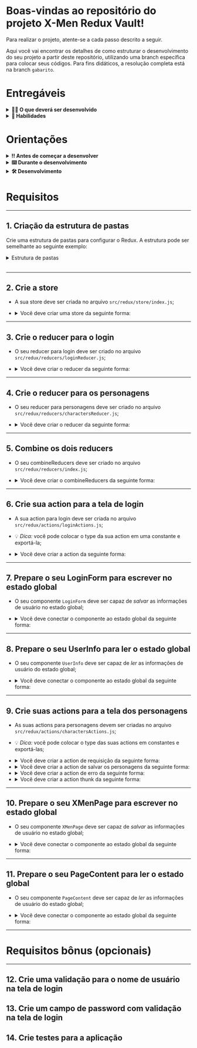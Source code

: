 # Boas-vindas ao repositório do projeto X-Men Redux Vault!

Para realizar o projeto, atente-se a cada passo descrito a seguir.

Aqui você vai encontrar os detalhes de como estruturar o desenvolvimento do seu projeto a partir deste repositório, utilizando uma branch específica para colocar seus códigos. Para fins didáticos, a resolução completa está na branch `gabarito`.

# Entregáveis

<details>
  <summary><strong>👨‍💻 O que deverá ser desenvolvido</strong></summary><br />

  Neste projeto você vai revisar a configuração do Redux a partir de uma aplicação que loga uma pessoa usuária e exibe uma lista de personagens. Ao utilizar essa aplicação um usuário deverá ser capaz de:

  - Fazer login na aplicação;
  - Visualizar uma lista de personagens;
  - Realizar uma busca pelo nome ou alias dos personagens;
</details>

<details>
  <summary><strong>📝 Habilidades</strong></summary><br />

Neste projeto, verificamos se você é capaz de:

- Criar um _store_ Redux em aplicações React

- Criar _reducers_ no Redux em aplicações React

- Criar _actions_ no Redux em aplicações React

- Criar _dispatchers_ no Redux em aplicações React

- Conectar Redux aos componentes React

- Criar _actions_ assíncronas na sua aplicação React que faz uso de Redux.
</details>

# Orientações

<details>
  <summary><strong>‼️ Antes de começar a desenvolver</strong></summary><br />

  1. Clone o repositório

  - Use o comando: `git clone git@github.com:andersonssantana/revisao-redux-xmen.git`.
  - Entre na pasta do repositório que você acabou de clonar:
    - `cd revisao-redux-xmen`

  2. Instale as dependências

  - `npm install`.
  
  3. Crie uma branch a partir da branch `main`

  - Verifique que você está na branch `main`
    - Exemplo: `git branch`
  - Se não estiver, mude para a branch `main`
    - Exemplo: `git checkout main`
  - Agora crie uma branch à qual você vai submeter os `commits` do seu projeto
    - Você deve criar uma branch no seguinte formato: `nome-de-usuario-nome-do-projeto`
    - Exemplo: `git checkout -b joaozinho-revisao-redux-xmen`

</details>

<details>
  <summary><strong>⌨️ Durante o desenvolvimento</strong></summary><br />

  - Faça `commits` das alterações que você fizer no código regularmente

  - Lembre-se de sempre após um (ou alguns) `commits` atualizar o repositório remoto

  - Os comandos que você utilizará com mais frequência são:
    1. `git status` _(para verificar o que está em vermelho - fora do stage - e o que está em verde - no stage)_
    2. `git add` _(para adicionar arquivos ao stage do Git)_
    3. `git commit` _(para criar um commit com os arquivos que estão no stage do Git)_
    4. `git push -u origin nome-da-branch` _(para enviar o commit para o repositório remoto na primeira vez que fizer o `push` de uma nova branch)_
    5. `git push` _(para enviar o commit para o repositório remoto após o passo anterior)_

</details>

<details>
  <summary><strong id="como-desenvolver">🛠 Desenvolvimento </strong></summary><br />

  Neste projeto você vai configurar o Redux React em uma aplicação já existente. Na implementação você deverá utilizar o seguinte formato do estado global:

```js
{
  loginReducer: {
    username: ''
  },
  charactersReducer: {
    characters: [],
    loading: true,
    error: '',
  }
}
```

  <br />
  <details><summary><b> :bulb: Configurando o Redux DevTools</b></summary>

  Para usarmos o Redux DevTools com o Redux-Thunk, vamos utilizar uma biblioteca chamada `redux-devtools-extension` que possui a função `composeWithDevTools`. Ela já está no package.json, a única coisa que você vai precisar fazer é configurar a sua store, por exemplo:

  ```javascript
  import { legacy_createStore as createStore, applyMiddleware } from 'redux';
  import { composeWithDevTools } from '@redux-devtools/extension';
  import thunk from 'redux-thunk';
  import rootReducer from './reducers';

  const store = createStore(
    rootReducer,
    composeWithDevTools(
      applyMiddleware(thunk),
    ),
  );

  export default store;
  ```
  </details>

  <details><summary><b> :bulb: Consumo da API</b></summary>

  Sua página _web_ irá consumir os dados da API gratuita _X-Men API Heroku_ para realizar a busca dos personagens. Já existe um arquivo em `src/redux/services/api.js` que traz os resultados necessários. Para realizar essas buscas, o seguinte _endpoint_ é utilizado:

  - <https://xmenapiheroku.herokuapp.com/api/characters>

  O retorno desse endpoint será algo no formato:

```js
{
  "results": [
    {
      "id": 1,
      "name": "Scott Summers",
      "alias": "Cyclops",
      "description": "He is one of the founding members of the X-Men.",
      "powers": [
        "Eye Energy Beams"
      ],
      "img": "https://cdn.glitch.com/6137de19-12c5-43e0-9704-2252d809dcfb%2FCyclops.png",
      "affiliation": "X-Men",
      "created": "2020-12-26T19:48:26.027Z"
    },
    ...
  ],
  "info": {
    "count": 23,
    "limit": 20,
    "pageCount": 2,
    "page": 1,
    "prev": null,
    "next": "https://xmenapiheroku.herokuapp.com/api/characters?page=2"
  }
}
```

  </details><br />

</details>

# Requisitos

---

## 1. Criação da estrutura de pastas

Crie uma estrutura de pastas para configurar o Redux. A estrutura pode ser semelhante ao seguinte exemplo:

<details><summary> Estrutura de pastas</summary>

```
revisao-redux-xmen  
│
└───src
    │
    └───redux
        │
        └───actions
        │   │   charactersActions.js
        │   │   loginActions.js
        │
        └───reducers
        │   │   index.js
        │   │   loginReducer.js
        │   │   charactersReducer.js
        │
        └───store
            │   index.js
```
</details><br />

---

## 2. Crie a store

* A sua store deve ser criada no arquivo `src/redux/store/index.js`;

* <details><summary> Você deve criar uma store da seguinte forma:</summary>

  - A extensão `composeWithDevTools` pode ser importada de `redux-devtools-extension`;
  - A função `createStore` ou `legacy_createStore` pode ser importada de `redux`;
  - O `applyMiddleware` pode ser importado de `redux`, junto com a função `createStore`;
  - O `thunk` pode ser importado de `redux-thunk`;
  - O rootReducer ainda não existe, mas você já pode deixar importado da pasta `../reducers`;
  - A `store` deve ser exportada como `default`.
</details>

---

## 3. Crie o reducer para o login

* O seu reducer para login deve ser criado no arquivo `src/redux/reducers/loginReducer.js`;

* <details><summary> Você deve criar o reducer da seguinte forma:</summary>

  - O estado inicial do reducer deve ser no seguinte formato:

  ```js
  {
    username: '',
  }
  ```

  - O reducer deve ser capaz de salvar o `username` no estado global através de uma action;
  - O `loginReducer` deve ser exportado como `default`.

</details>

---

## 4. Crie o reducer para os personagens

* O seu reducer para personagens deve ser criado no arquivo `src/redux/reducers/charactersReducer.js`;

* <details><summary> Você deve criar o reducer da seguinte forma:</summary>

  - O estado inicial do reducer deve ser no seguinte formato:

  ```js
  {
    characters: [],
    loading: true,
    error: '',
  }
  ```

  - Caso requisitado, o reducer deve ser capaz de alterar o `loading` para `true` no estado global através de uma action;
  - Caso requisitado, o reducer deve ser capaz de salvar os personagens requisitados em `characters` no estado global através de uma action e retornar o `loading` para `false`;
  - Caso a requisição falhe, o reducer deve ser capaz de salvar uma mensagem de erro em `error` no estado global através de uma action;
  - O `charactersReducer` deve ser exportado como `default`.

</details>

---

## 5. Combine os dois reducers

* O seu combineReducers deve ser criado no arquivo `src/redux/reducers/index.js`;

* <details><summary> Você deve criar o combineReducers da seguinte forma:</summary>

  - A função `combineReducers` pode ser importada de `redux`;
  - O `combineReducers` deve combinar os reducers `loginReducer` e `charactersReducer`;
  - O reducer combinado deve ser exportado como `default`.

---

## 6. Crie sua action para a tela de login

* A sua action para login deve ser criada no arquivo `src/redux/actions/loginActions.js`;

* 💡 *Dica:* você pode colocar o type da sua action em uma constante e exportá-la;

* <details><summary> Você deve criar a action da seguinte forma:</summary>

  - A action deve receber um payload;
  - A action deve possuir o type `'LOG_IN'`;
  - A action deve encaminhar o payload;
  - A action deve ser exportada como `default`.

---

## 7. Prepare o seu LoginForm para escrever no estado global

* O seu componente `LoginForm` deve ser capaz de *salvar* as informações de usuário no estado global;

* <details><summary> Você deve conectar o componente ao estado global da seguinte forma:</summary>

  - Você deve importar o `connect` de `react-redux`;
  - O componente fará uma operação de *escrita* no estado. Para isso, você pode usar o `mapDispatchToProps`;
  - 💡 *Dica:* O `mapDispatchToProps` é o segundo parâmetro do `connect`;
  - 💡 *Dica:* O `mapDispatchToProps` é uma função que recebe `dispatch` e retorna um objeto que será mapeado para `props`;
  - Já existe uma função `handleClick` no componente. Você deve utilizá-la para dar um dispatch na action desejada;
  - A action deve ser exportada como `default`.

---

## 8. Prepare o seu UserInfo para ler o estado global

* O seu componente `UserInfo` deve ser capaz de *ler* as informações de usuário do estado global;

* <details><summary> Você deve conectar o componente ao estado global da seguinte forma:</summary>

  - Você deve importar o `connect` de `react-redux`;
  - O componente fará uma operação de *leitura* no estado. Para isso, você deve usar o `mapStateToProps`;
  - 💡 *Dica:* O `mapStateToProps` é o primeiro parâmetro do `connect`;
  - 💡 *Dica:* O `mapStateToProps` é uma função que recebe o estado global e retorna um objeto que será mapeado para `props`;
  - O componente deverá receber como `props` a chave `username` do reducer de login.

---

## 9. Crie suas actions para a tela dos personagens

* As suas actions para personagens devem ser criadas no arquivo `src/redux/actions/charactersActions.js`;

* 💡 *Dica:* você pode colocar o type das suas actions em constantes e exportá-las;

* <details><summary> Você deve criar a action de requisição da seguinte forma:</summary>

  - A action não precisa de um payload;
  - A action deve possuir o type `'REQUEST_CHARACTERS'`;
  - 💡 *Dica:* Esta action apenas vai setar o loading do estado global para `true`.

* <details><summary> Você deve criar a action de salvar os personagens da seguinte forma:</summary>

  - A action deve receber um payload;
  - A action deve possuir o type `'SAVE_CHARACTERS'`;
  - A action deve encaminhar o payload;
  - 💡 *Dica:* Esta action vai receber os dados do fetch e salva-los no estado global.

* <details><summary> Você deve criar a action de erro da seguinte forma:</summary>

  - A action deve receber um payload;
  - A action deve possuir o type `'FAILED_REQUEST'`;
  - A action deve encaminhar o payload;
  - 💡 *Dica:* Esta action vai receber uma mensagem de erro, caso exista e seja disparada pelo thunk, e salvá-la no estado global.

* <details><summary> Você deve criar a action thunk da seguinte forma:</summary>

  - A action deve ser um _thunk_;
  - 💡 *Dica:* Um _thunk_ é uma action que recebe `dispatch` e retorna uma função assíncrona;
  - O _thunk_ deve disparar a action `'REQUEST_CHARACTERS'`;
  - O _thunk_ deve tentar fazer uma requisição assíncrona. A função `fetchCharacters()` deve ser chamada nesta requisição;
  - Após a requisição, o _thunk_ deve disparar a action `'SAVE_CHARACTERS'`, encaminhando nela o payload com os dados obtidos;
  - Caso a tentativa da requisição falhe, o _thunk_ deve capturar o erro e disparar a action `'FAILED_REQUEST'`, encaminhando nela o payload com o erro obtido;
  - O _thunk_ deve ser exportado como `default`.

---

## 10. Prepare o seu XMenPage para escrever no estado global

* O seu componente `XMenPage` deve ser capaz de *salvar* as informações de usuário no estado global;

* <details><summary> Você deve conectar o componente ao estado global da seguinte forma:</summary>

  - Você deve importar o `connect` de `react-redux`;
  - O componente fará uma operação de *escrita* no estado. Para isso, você pode usar o `mapDispatchToProps`;
  - 💡 *Dica:* O `mapDispatchToProps` é o segundo parâmetro do `connect`;
  - 💡 *Dica:* O `mapDispatchToProps` é uma função que recebe `dispatch` e retorna um objeto que será mapeado para `props`;
  - Ao carregar a página, o componente vai disparar o _thunk_ que fará a requisição para a API.

---

## 11. Prepare o seu PageContent para ler o estado global

* O seu componente `PageContent` deve ser capaz de *ler* as informações de usuário do estado global;

* <details><summary> Você deve conectar o componente ao estado global da seguinte forma:</summary>

  - Você deve importar o `connect` de `react-redux`;
  - O componente fará uma operação de *leitura* no estado. Para isso, você deve usar o `mapStateToProps`;
  - 💡 *Dica:* O `mapStateToProps` é o primeiro parâmetro do `connect`;
  - 💡 *Dica:* O `mapStateToProps` é uma função que recebe o estado global e retorna um objeto que será mapeado para `props`;
  - O componente deverá receber como `props` as três chaves do reducer de personagens: `characters`, `loading` e `error`;
  - O componente deverá renderizar os cards de personagens de acordo com o que receber em `characters`.

---


# Requisitos bônus (opcionais)

---

## 12. Crie uma validação para o nome de usuário na tela de login

## 13. Crie um campo de password com validação na tela de login

## 14. Crie testes para a aplicação
